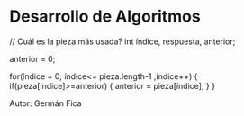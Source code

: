 # Desarrollo de Algoritmos

// Cuál es la pieza más usada?
int índice, respuesta, anterior;

anterior = 0;

for(índice = 0; índice<= pieza.length-1 ;índice++)
{
	if(pieza[índice]>=anterior)
	{
		anterior = pieza[índice];
	}
}

Autor: Germán Fica
